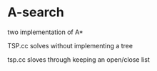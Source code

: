 # A-search
two implementation of A*

TSP.cc solves without implementing a tree

tsp.cc sloves through keeping an open/close list
